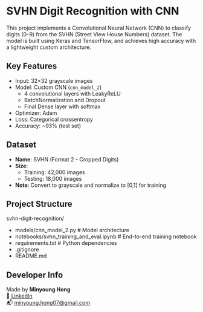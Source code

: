 # SVHN Digit Recognition with CNN
This project implements a Convolutional Neural Network (CNN) to classify digits (0–9) from the SVHN (Street View House Numbers) dataset. 
The model is built using Keras and TensorFlow, and achieves high accuracy with a lightweight custom architecture.

## Key Features
- Input: 32×32 grayscale images
- Model: Custom CNN (`cnn_model_2`)
  - 4 convolutional layers with LeakyReLU
  - BatchNormalization and Dropout
  - Final Dense layer with softmax
- Optimizer: Adam
- Loss: Categorical crossentropy
- Accuracy: ~93% (test set)

## Dataset
- **Name**: SVHN (Format 2 - Cropped Digits)
- **Size**:
  - Training: 42,000 images
  - Testing: 18,000 images
- **Note**: Convert to grayscale and normalize to [0,1] for training

## Project Structure

svhn-digit-recognition/
- models/cnn_model_2.py # Model architecture
- notebooks/svhn_training_and_eval.ipynb # End-to-end training notebook
- requirements.txt # Python dependencies
- .gitignore
- README.md

## Developer Info
Made by **Minyoung Hong**  
🔗 [LinkedIn](https://www.linkedin.com/in/minyoung-hong/)  
📬 minyoung.hong07@gmail.com